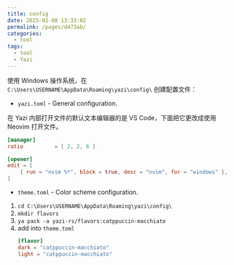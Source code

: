 ```yaml
---
title: config
date: 2025-02-08 13:33:02
permalink: /pages/d473ab/
categories: 
  - tool
tags: 
  - tool
  - Yazi
---
```


使用 Windows 操作系统，在 `C:\Users\USERNAME\AppData\Roaming\yazi\config\` 创建配置文件：

- `yazi.toml` - General configuration.

在 Yazi 内部打开文件的默认文本编辑器的是 VS Code，下面把它更改成使用 Neovim 打开文件。

```toml
[manager]
ratio          = [ 2, 2, 6 ]

[opener]
edit = [
    { run = "nvim %*", block = true, desc = "nvim", for = "windows" },
]
```

- `theme.toml` - Color scheme configuration.

1. `cd C:\Users\USERNAME\AppData\Roaming\yazi\config\`
2. `mkdir flavors`
3. `ya pack -a yazi-rs/flavors:catppuccin-macchiato`
4. add into `theme.toml`
   ```toml
   [flavor]
   dark = "catppuccin-macchiato"
   light = "catppuccin-macchiato"
   ```

